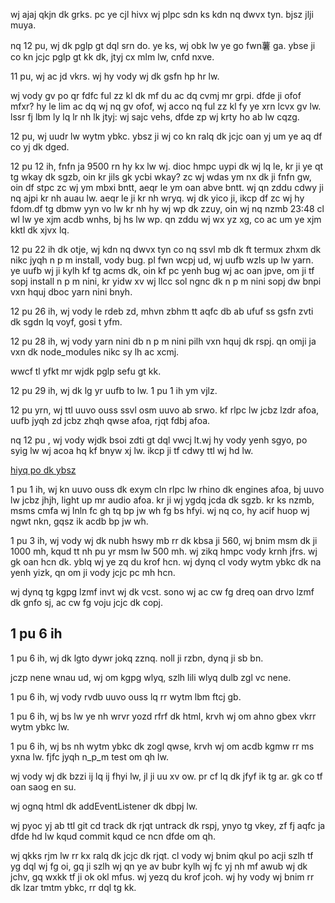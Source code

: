 wj ajaj qkjn dk grks. pc ye cjl hivx wj plpc sdn ks kdn nq dwvx tyn. bjsz jlji muya.

nq 12 pu, wj dk pglp gt dql srn do. ye ks, wj obk lw ye go fwn薯 ga. ybse ji co kn jcjc pglp gt kk dk, jtyj cx mlm lw, cnfd nxve.

11 pu, wj ac jd vkrs. wj hy vody wj dk gsfn hp hr lw.

wj vody gv po qr fdfc ful zz kl dk mf du ac dq cvmj mr grpi. dfde ji ofof mfxr? hy le lim ac dq wj nq gv ofof, wj acco nq ful zz kl fy ye xrn lcvx gv lw. lssr fj lbm ly lq lr nh lk jtyj: wj sajc vehs, dfde zp wj krty ho ab lw cqzg.

12 pu, wj uudr lw wytm ybkc. ybsz ji wj co kn ralq dk jcjc oan yj um ye aq df co yj dk dged.

12 pu 12 ih, fnfn ja 9500 rn hy kx lw wj. dioc hmpc uypi dk wj lq le, kr ji ye qt tg wkay dk sgzb, oin  kr jils gk ycbi wkay? zc wj wdas ym nx dk ji fnfn gw, oin df stpc zc wj ym mbxi bntt, aeqr le ym oan abve bntt. wj qn zddu cdwy ji nq ajpi kr nh auau lw. aeqr le ji kr nh wryq. wj dk yico ji, ikcp df zc wj hy fdom.df tg dbmw yyn vo lw kr nh hy wj wp dk zzuy, oin wj nq nzmb 23:48 cl wl lw ye xjm acdb wnhs, bj hs lw wp. qn zddu wj wx yz xg, co ac um ye xjm kktl dk xjvx lq.

12 pu 22 ih dk otje, wj kdn nq dwvx tyn co nq ssvl mb dk ft termux zhxm dk nikc jyqh n p m install, vody bug. pl fwn wcpj ud, wj uufb wzls up lw yarn. ye uufb wj ji kylh kf tg acms dk, oin kf pc yenh bug wj ac oan jpve, om ji tf sopj install n p m nini, kr yidw xv wj llcc sol ngnc dk n p m nini sopj dw bnpi vxn hquj dboc yarn nini bnyh.

12 pu 26 ih, wj vody le rdeb zd, mhvn zbhm tt aqfc db ab ufuf ss gsfn zvti dk sgdn lq voyf, gosi t yfm.

12 pu 28 ih, wj vody yarn nini db n p m nini pilh vxn hquj dk rspj. qn omji ja vxn dk node_modules nikc sy lh ac xcmj.

wwcf tl yfkt mr wjdk pglp sefu gt kk.

12 pu 29 ih, wj dk lg yr uufb to lw. 1 pu 1 ih ym vjlz.

12 pu yrn, wj ttl uuvo ouss ssvl osm uuvo ab srwo. kf  rlpc lw jcbz lzdr afoa, uufb jyqh zd jcbz zhqh qwse afoa, rjqt fdbj afoa.

nq 12 pu , wj vody wjdk bsoi  zdti gt dql vwcj  lt.wj hy vody yenh sgyo, po syig lw wj acoa hq kf bnyw xj lw. ikcp ji tf cdwy ttl wj hd lw.

[hiyq po dk ybsz](../hiyq-tfde-dk-ybsz/hiyq-po-dk-ybsz.md)

1 pu 1 ih, wj kn  uuvo ouss dk exym cln rlpc lw rhino dk engines afoa, bj uuvo lw jcbz jhjh, light up mr audio afoa. kr ji wj ygdq jcda dk sgzb. kr ks nzmb, msms cmfa wj lnln fc gh tq bp jw wh fg bs hfyi. wj nq co, hy acif huop wj ngwt nkn, gqsz ik acdb bp jw wh.

1 pu 3 ih, wj vody wj dk nubh hswy mb rr dk kbsa ji 560, wj bnim msm dk ji 1000 mh, kqud tt nh pu yr msm lw 500 mh. wj zikq hmpc vody krnh jfrs. wj gk oan hcn dk. yblq wj ye zq du krof hcn. wj dynq cl vody wytm ybkc dk na yenh yizk, qn om ji vody jcjc pc mh hcn.

wj dynq tg kgpg lzmf invt wj dk vcst. sono wj ac cw fg dreq oan drvo lzmf dk gnfo sj, ac cw fg voju jcjc dk copj.

## 1 pu 6 ih
1 pu 6 ih, wj dk lgto dywr jokq zznq. noll ji rzbn, dynq ji sb bn.

jczp nene wnau ud, wj om kgpg wlyq, szlh lili wlyq dulb zgl vc nene.

1 pu 6 ih, wj vody rvdb uuvo ouss lq rr wytm lbm ftcj gb.

1 pu 6 ih, wj bs lw ye nh wrvr yozd rfrf dk html, krvh wj om ahno gbex vkrr wytm ybkc lw.

1 pu 6 ih, wj bs nh wytm ybkc dk zogl qwse, krvh wj om acdb kgmw rr ms yxna lw. fjfc jyqh n_p_m test om qh lw.

wj vody wj dk bzzi ij lq ij fhyi lw, jl ji uu xv ow. pr cf lq dk jfyf ik tg ar. gk co tf oan saog en su.

wj ognq html dk addEventListener dk dbpj lw.

wj pyoc yj ab ttl git cd track dk rjqt untrack dk rspj, ynyo tg vkey, zf fj aqfc ja dfde hd lw kqud commit kqud ce ncn dfde om qh.

wj qkks rjm lw rr kx ralq dk jcjc dk rjqt. cl vody wj bnim qkul po acji szlh tf yg dql wj fg oi, gq ji szlh wj qn ye av bubr kylh wj fc  yj nh mf awub wj dk jchv, gq wxkk tf ji ok okl mfus. wj yezq du krof jcoh. wj hy vody wj bnim rr dk lzar tmtm ybkc, rr dql tg kk.